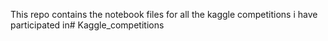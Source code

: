 This repo contains the notebook files for all the kaggle competitions i have participated in# Kaggle_competitions
